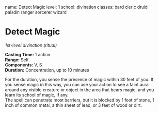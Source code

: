 name: Detect Magic
level: 1
school: divination
classes: bard
         cleric
         druid
         paladin
         ranger
         sorcerer
         wizard

# Detect Magic 
_1st-level divination (ritual)_ 

**Casting Time:** 1 action    
**Range:** Self    
**Components:** V, S    
**Duration:** Concentration, up to 10 minutes 

For the duration, you sense the presence of magic within 30 feet of you. If you sense magic in this way, you can use your action to see a faint aura around any visible creature or object in the area that bears magic, and you learn its school of magic, if any.    
The spell can penetrate most barriers, but it is blocked by 1 foot of stone, 1 inch of common metal, a thin sheet of lead, or 3 feet of wood or dirt. 